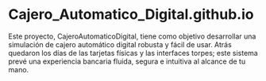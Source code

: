 # Cajero_Automatico_Digital.github.io
Este proyecto, CajeroAutomaticoDigital, tiene como objetivo desarrollar una simulación de cajero automático digital robusta y fácil de usar. Atrás quedaron los días de las tarjetas físicas y las interfaces torpes; este sistema prevé una experiencia bancaria fluida, segura e intuitiva al alcance de tu mano.
